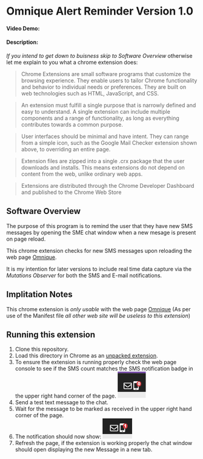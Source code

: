 # Omnique Alert Reminder Version 1.0

#### Video Demo:  <URL HERE>

#### Description:

_If you intend to get down to buisness skip to Software Overview_ otherwise let me explain to you what a chrome extension does:

>Chrome Extensions are small software programs that customize the browsing experience. They enable users to tailor Chrome functionality and behavior to individual needs or preferences. They are built on web technologies such as HTML, JavaScript, and CSS.

>An extension must fulfill a single purpose that is narrowly defined and easy to understand. A single extension can include multiple components and a range of functionality, as long as everything contributes towards a common purpose.

>User interfaces should be minimal and have intent. They can range from a simple icon, such as the Google Mail Checker extension shown above, to overriding an entire page.

>Extension files are zipped into a single .crx package that the user downloads and installs. This means extensions do not depend on content from the web, unlike ordinary web apps.

>Extensions are distributed through the Chrome Developer Dashboard and published to the Chrome Web Store


## Software Overview

The purpose of this program is to remind the user that they have new SMS messages by opening the SME chat window when a new mesage is present on page reload.

This chrome extension checks for new SMS messages upon reloading the web page [Omnique](https://app.omnique.com/).

It is my intention for later versions to include real time data capture via the _Mutations Observer_ for both the SMS and E-mail notifications.

## Implitation Notes

This chrome extension is _only usable_ with the web page [Omnique](https://app.omnique.com/) (As per use of the Manifest file _all other web site will be useless to this extension_)

## Running this extension

1. Clone this repository.
2. Load this directory in Chrome as an [unpacked extension](https://developer.chrome.com/docs/extensions/mv3/getstarted/development-basics/#load-unpacked).
3. To ensure the extension is running properly check the web page console to see if the SMS count matches the SMS notification badge in the upper right hand corner of the page. ![SMS notification badge](zeroMessage.png)
4. Send a test text message to the chat.
5. Wait for the message to be marked as received in the upper right hand corner of the page.
6. The notification should now show: ![New SMS](newMessage.png)
7. Refresh the page, if the extension is working properly the chat window should open displaying the new Message in a new tab.

